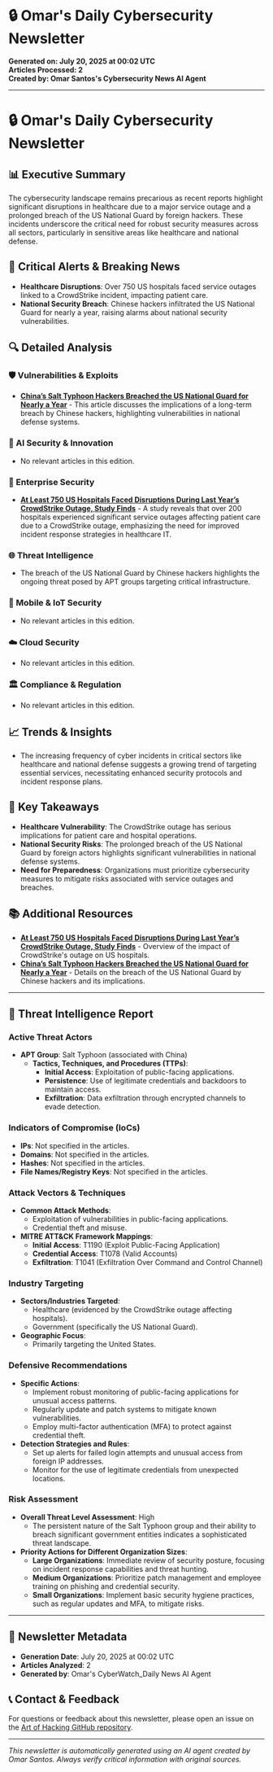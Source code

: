 # 🔒 Omar's Daily Cybersecurity Newsletter
**Generated on: July 20, 2025 at 00:02 UTC**  
**Articles Processed: 2**  
**Created by: Omar Santos's Cybersecurity News AI Agent**

---

# 🔒 Omar's Daily Cybersecurity Newsletter

## 📊 Executive Summary
The cybersecurity landscape remains precarious as recent reports highlight significant disruptions in healthcare due to a major service outage and a prolonged breach of the US National Guard by foreign hackers. These incidents underscore the critical need for robust security measures across all sectors, particularly in sensitive areas like healthcare and national defense.

## 🚨 Critical Alerts & Breaking News
- **Healthcare Disruptions**: Over 750 US hospitals faced service outages linked to a CrowdStrike incident, impacting patient care.
- **National Security Breach**: Chinese hackers infiltrated the US National Guard for nearly a year, raising alarms about national security vulnerabilities.

## 🔍 Detailed Analysis

### 🛡️ Vulnerabilities & Exploits
- **[China’s Salt Typhoon Hackers Breached the US National Guard for Nearly a Year](https://www.wired.com/story/chinas-salt-typhoon-hackers-breached-the-us-national-guard-for-nearly-a-year/)** - This article discusses the implications of a long-term breach by Chinese hackers, highlighting vulnerabilities in national defense systems.

### 🤖 AI Security & Innovation
- No relevant articles in this edition.

### 🏢 Enterprise Security
- **[At Least 750 US Hospitals Faced Disruptions During Last Year’s CrowdStrike Outage, Study Finds](https://www.wired.com/story/at-least-750-us-hospitals-faced-disruptions-during-last-years-crowdstrike-outage-study-finds/)** - A study reveals that over 200 hospitals experienced significant service outages affecting patient care due to a CrowdStrike outage, emphasizing the need for improved incident response strategies in healthcare IT.

### 🌐 Threat Intelligence
- The breach of the US National Guard by Chinese hackers highlights the ongoing threat posed by APT groups targeting critical infrastructure.

### 📱 Mobile & IoT Security
- No relevant articles in this edition.

### ☁️ Cloud Security
- No relevant articles in this edition.

### 🏛️ Compliance & Regulation
- No relevant articles in this edition.

## 📈 Trends & Insights
- The increasing frequency of cyber incidents in critical sectors like healthcare and national defense suggests a growing trend of targeting essential services, necessitating enhanced security protocols and incident response plans.

## 🎯 Key Takeaways
- **Healthcare Vulnerability**: The CrowdStrike outage has serious implications for patient care and hospital operations.
- **National Security Risks**: The prolonged breach of the US National Guard by foreign actors highlights significant vulnerabilities in national defense systems.
- **Need for Preparedness**: Organizations must prioritize cybersecurity measures to mitigate risks associated with service outages and breaches.

## 📚 Additional Resources
- **[At Least 750 US Hospitals Faced Disruptions During Last Year’s CrowdStrike Outage, Study Finds](https://www.wired.com/story/at-least-750-us-hospitals-faced-disruptions-during-last-years-crowdstrike-outage-study-finds/)** - Overview of the impact of CrowdStrike's outage on US hospitals.
- **[China’s Salt Typhoon Hackers Breached the US National Guard for Nearly a Year](https://www.wired.com/story/chinas-salt-typhoon-hackers-breached-the-us-national-guard-for-nearly-a-year/)** - Details on the breach of the US National Guard by Chinese hackers and its implications.

---

## 🎯 Threat Intelligence Report

### Active Threat Actors
- **APT Group**: Salt Typhoon (associated with China)
  - **Tactics, Techniques, and Procedures (TTPs)**:
    - **Initial Access**: Exploitation of public-facing applications.
    - **Persistence**: Use of legitimate credentials and backdoors to maintain access.
    - **Exfiltration**: Data exfiltration through encrypted channels to evade detection.

### Indicators of Compromise (IoCs)
- **IPs**: Not specified in the articles.
- **Domains**: Not specified in the articles.
- **Hashes**: Not specified in the articles.
- **File Names/Registry Keys**: Not specified in the articles.

### Attack Vectors & Techniques
- **Common Attack Methods**:
  - Exploitation of vulnerabilities in public-facing applications.
  - Credential theft and misuse.
- **MITRE ATT&CK Framework Mappings**:
  - **Initial Access**: T1190 (Exploit Public-Facing Application)
  - **Credential Access**: T1078 (Valid Accounts)
  - **Exfiltration**: T1041 (Exfiltration Over Command and Control Channel)

### Industry Targeting
- **Sectors/Industries Targeted**:
  - Healthcare (evidenced by the CrowdStrike outage affecting hospitals).
  - Government (specifically the US National Guard).
- **Geographic Focus**:
  - Primarily targeting the United States.

### Defensive Recommendations
- **Specific Actions**:
  - Implement robust monitoring of public-facing applications for unusual access patterns.
  - Regularly update and patch systems to mitigate known vulnerabilities.
  - Employ multi-factor authentication (MFA) to protect against credential theft.
- **Detection Strategies and Rules**:
  - Set up alerts for failed login attempts and unusual access from foreign IP addresses.
  - Monitor for the use of legitimate credentials from unexpected locations.

### Risk Assessment
- **Overall Threat Level Assessment**: High
  - The persistent nature of the Salt Typhoon group and their ability to breach significant government entities indicates a sophisticated threat landscape.
- **Priority Actions for Different Organization Sizes**:
  - **Large Organizations**: Immediate review of security posture, focusing on incident response capabilities and threat hunting.
  - **Medium Organizations**: Prioritize patch management and employee training on phishing and credential security.
  - **Small Organizations**: Implement basic security hygiene practices, such as regular updates and MFA, to mitigate risks.

---

## 📝 Newsletter Metadata
- **Generation Date**: July 20, 2025 at 00:02 UTC
- **Articles Analyzed**: 2
- **Generated by**: Omar's CyberWatch_Daily News AI Agent

## 📞 Contact & Feedback
For questions or feedback about this newsletter, please open an issue on the [Art of Hacking GitHub repository](https://github.com/The-Art-of-Hacking/h4cker).

---
*This newsletter is automatically generated using an AI agent created by Omar Santos. Always verify critical information with original sources.*
